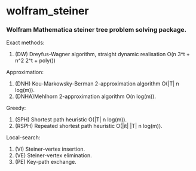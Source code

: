 # wolfram_steiner
### Wolfram Mathematica steiner tree problem solving package.

Exact methods:
1. (DW) Dreyfus-Wagner algorithm, straight dynamic realisation O(n 3^t + n^2 2^t + poly())

Approximation:
1. (DNH) Kou-Markowsky-Berman 2-approximation algorithm O(|T| n log(m)).
2. (DNHA)Mehlhorn 2-approximation algorithm O(n log(m)).

Greedy:
1. (SPH) Shortest path heuristic O(|T| n log(m)).
2. (RSPH) Repeated shortest path heuristic O(|it| |T| n log(m)).

Local-search:
1. (VI) Steiner-vertex insertion.
2. (VE) Steiner-vertex elimination.
3. (PE) Key-path exchange.